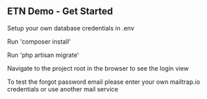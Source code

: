 ## ETN Demo - Get Started

Setup your own database credentials in .env

Run 'composer install' 

Run 'php artisan migrate' 

Navigate to the project root in the browser to see the login view

To test the forgot password email please enter your own mailtrap.io credentials or use another mail service
